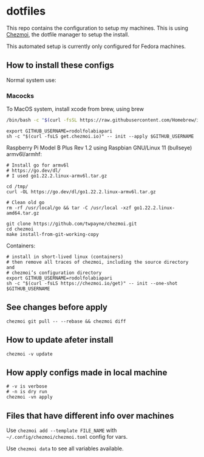 # dotfiles

This repo contains the configuration to setup my machines. This is using [Chezmoi](https://chezmoi.io), the dotfile manager to setup the install.

This automated setup is currently only configured for Fedora machines.

## How to install these configs

Normal system use:

### Macocks

To MacOS system, install xcode from brew, using brew
```sh
/bin/bash -c "$(curl -fsSL https://raw.githubusercontent.com/Homebrew/install/HEAD/install.sh)"
```

```shell
export GITHUB_USERNAME=rodolfolabiapari
sh -c "$(curl -fsLS get.chezmoi.io)" -- init --apply $GITHUB_USERNAME
```

Raspberry Pi Model B Plus Rev 1.2 using Raspbian GNU/Linux 11 (bullseye) armv6l/armhf:

```shell
# Install go for armv6l
# https://go.dev/dl/
# I used go1.22.2.linux-armv6l.tar.gz

cd /tmp/
curl -OL https://go.dev/dl/go1.22.2.linux-armv6l.tar.gz

# Clean old go
rm -rf /usr/local/go && tar -C /usr/local -xzf go1.22.2.linux-amd64.tar.gz

git clone https://github.com/twpayne/chezmoi.git
cd chezmoi
make install-from-git-working-copy
```

Containers:

```shell
# install in short-lived linux (containers)
# then remove all traces of chezmoi, including the source directory and 
# chezmoi’s configuration directory
export GITHUB_USERNAME=rodolfolabiapari
sh -c "$(curl -fsLS https://chezmoi.io/get)" -- init --one-shot $GITHUB_USERNAME
```

## See changes before apply

```shell
chezmoi git pull -- --rebase && chezmoi diff
```

## How to update afeter install

```shell
chezmoi -v update
```

## How apply configs made in local machine

```shell
# -v is verbose
# -n is dry run
chezmoi -vn apply
```

## Files that have different info over machines

Use `chezmoi add --template FILE_NAME` with `~/.config/chezmoi/chezmoi.toml` config for vars.

Use `chezmoi data` to see all variables available.
